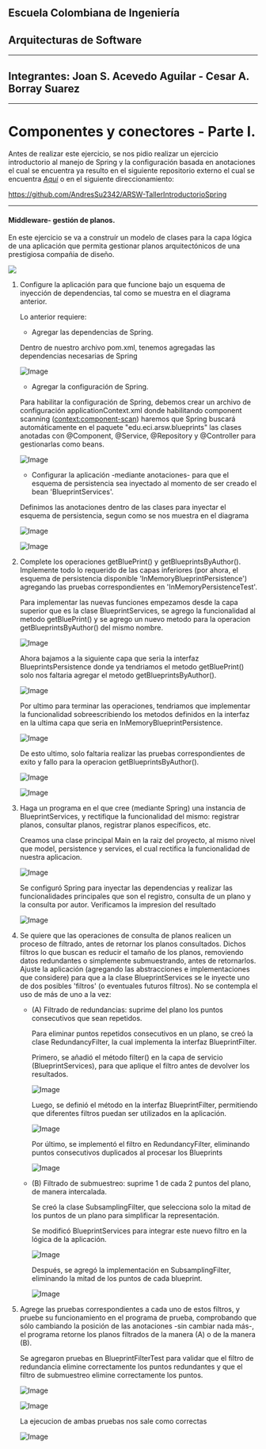## Escuela Colombiana de Ingeniería

## Arquitecturas de Software

---

## Integrantes: Joan S. Acevedo Aguilar - Cesar A. Borray Suarez

---

# Componentes y conectores - Parte I.

Antes de realizar este ejercicio, se nos pidio realizar un ejercicio introductorio al manejo de Spring y la configuración basada en anotaciones el cual se encuentra ya resulto en el siguiente repositorio externo el cual se encuentra [*Aqui*](https://github.com/AndresSu2342/ARSW-TallerIntroductorioSpring) o en el siguiente direccionamiento:

https://github.com/AndresSu2342/ARSW-TallerIntroductorioSpring

---

#### Middleware- gestión de planos.

En este ejercicio se va a construír un modelo de clases para la capa lógica de una aplicación que permita gestionar planos arquitectónicos de una prestigiosa compañia de diseño. 

![](img/ClassDiagram1.png)

1. Configure la aplicación para que funcione bajo un esquema de inyección de dependencias, tal como se muestra en el diagrama anterior.


	Lo anterior requiere:

	* Agregar las dependencias de Spring.

	Dentro de nuestro archivo pom.xml, tenemos agregadas las dependencias necesarias de Spring

	![Image](https://github.com/user-attachments/assets/471676a7-d27d-4654-81f7-26bbca1f345d)

	* Agregar la configuración de Spring.

	Para habilitar la configuración de Spring, debemos crear un archivo de configuración applicationContext.xml donde habilitando component scanning (<context:component-scan>) haremos que Spring buscará automáticamente en el paquete "edu.eci.arsw.blueprints" las clases anotadas con @Component, @Service, @Repository y @Controller para gestionarlas como beans.

	![Image](https://github.com/user-attachments/assets/5e0f1076-6ac3-4085-97e6-4cea64157ac8)
	
	* Configurar la aplicación -mediante anotaciones- para que el esquema de persistencia sea inyectado al momento de ser creado el bean 'BlueprintServices'.

	Definimos las anotaciones dentro de las clases para inyectar el esquema de persistencia, segun como se nos muestra en el diagrama

	![Image](https://github.com/user-attachments/assets/38531cb6-6e13-4db3-a2a2-d73eb1cdf61a)

	![Image](https://github.com/user-attachments/assets/037c110e-5dde-4673-81ea-e93542bd9ed1)


2. Complete los operaciones getBluePrint() y getBlueprintsByAuthor(). Implemente todo lo requerido de las capas inferiores (por ahora, el esquema de persistencia disponible 'InMemoryBlueprintPersistence') agregando las pruebas correspondientes en 'InMemoryPersistenceTest'.

	Para implementar las nuevas funciones empezamos desde la capa superior que es la clase BlueprintServices, se agrego la funcionalidad al metodo getBluePrint() y se agrego un nuevo metodo para la operacion getBlueprintsByAuthor() del mismo nombre.

	![Image](https://github.com/user-attachments/assets/fd035e5a-2a4f-46d7-8819-2474fc6182f3)

   Ahora bajamos a la siguiente capa que seria la interfaz BlueprintsPersistence donde ya tendriamos el metodo getBluePrint() solo nos faltaria agregar el metodo getBlueprintsByAuthor().

	![Image](https://github.com/user-attachments/assets/0393c00d-2f11-4882-8fbb-bbfb9993181e)
	
	Por ultimo para terminar las operaciones, tendriamos que implementar la funcionalidad sobreescribiendo los metodos definidos en la interfaz en la ultima capa que seria en InMemoryBlueprintPersistence.

	![Image](https://github.com/user-attachments/assets/e5492dc0-6aea-4dde-a57e-245b6b53f3a1)

	De esto ultimo, solo faltaria realizar las pruebas correspondientes de exito y fallo para la operacion getBlueprintsByAuthor().
	
	![Image](https://github.com/user-attachments/assets/fbb29d7e-56d1-4b42-8b32-2c5338225c89)

   ![Image](https://github.com/user-attachments/assets/d1e5c1d1-2c71-4b25-b6c0-1083bdce8ae4)

3. Haga un programa en el que cree (mediante Spring) una instancia de BlueprintServices, y rectifique la funcionalidad del mismo: registrar planos, consultar planos, registrar planos específicos, etc.
	
	Creamos una clase principal Main en la raiz del proyecto, al mismo nivel que model, persistence y services, el cual rectifica la funcionalidad de nuestra aplicacion.
	
	![Image](https://github.com/user-attachments/assets/7c9c856f-0c41-4a91-9e78-cb818cc7c3a6)

	Se configuró Spring para inyectar las dependencias y realizar las funcionalidades principales que son el registro, consulta de un plano y la consulta por autor.
	Verificamos la impresion del resultado

   	![Image](https://github.com/user-attachments/assets/611452a0-7127-45cf-a290-b1e4f1d84b45)

4. Se quiere que las operaciones de consulta de planos realicen un proceso de filtrado, antes de retornar los planos consultados. Dichos filtros lo que buscan es reducir el tamaño de los planos, removiendo datos redundantes o simplemente submuestrando, antes de retornarlos. Ajuste la aplicación (agregando las abstracciones e implementaciones que considere) para que a la clase BlueprintServices se le inyecte uno de dos posibles 'filtros' (o eventuales futuros filtros). No se contempla el uso de más de uno a la vez:
	* (A) Filtrado de redundancias: suprime del plano los puntos consecutivos que sean repetidos.

        Para eliminar puntos repetidos consecutivos en un plano, se creó la clase RedundancyFilter, la cual implementa la interfaz BlueprintFilter.

        Primero, se añadió el método filter() en la capa de servicio (BlueprintServices), para que aplique el filtro antes de devolver los resultados.

        ![Image](https://github.com/user-attachments/assets/57dfc4b1-7d69-4b63-b4b7-5937b5524755)

        Luego, se definió el método en la interfaz BlueprintFilter, permitiendo que diferentes filtros puedan ser utilizados en la aplicación.

        ![Image](https://github.com/user-attachments/assets/956f002d-b46b-4a82-9a89-b3a02c36435a)

        Por último, se implementó el filtro en RedundancyFilter, eliminando puntos consecutivos duplicados al procesar los Blueprints

        ![Image](https://github.com/user-attachments/assets/959b4a09-fb35-4f25-b517-322c6de477d5)

    * (B) Filtrado de submuestreo: suprime 1 de cada 2 puntos del plano, de manera intercalada.

        Se creó la clase SubsamplingFilter, que selecciona solo la mitad de los puntos de un plano para simplificar la representación.

	    Se modificó BlueprintServices para integrar este nuevo filtro en la lógica de la aplicación.

        ![Image](https://github.com/user-attachments/assets/adc96376-890c-4b5b-a104-6ad086ec72aa)

        Después, se agregó la implementación en SubsamplingFilter, eliminando la mitad de los puntos de cada blueprint.

        ![Image](https://github.com/user-attachments/assets/264cbbea-4ba4-4a89-b828-92775648acb4)

5. Agrege las pruebas correspondientes a cada uno de estos filtros, y pruebe su funcionamiento en el programa de prueba, comprobando que sólo cambiando la posición de las anotaciones -sin cambiar nada más-, el programa retorne los planos filtrados de la manera (A) o de la manera (B). 

	Se agregaron pruebas en BlueprintFilterTest para validar que el filtro de redundancia elimine correctamente los puntos redundantes y que el filtro de submuestreo elimine correctamente los puntos.

	![Image](https://github.com/user-attachments/assets/6efabdd7-713b-46c5-8946-43926e45d9df)

	![Image](https://github.com/user-attachments/assets/cf004831-d04e-4a38-92ed-40b8a2f07f92)

	La ejecucion de ambas pruebas nos sale como correctas

	![Image](https://github.com/user-attachments/assets/5b0d43c6-92fc-4742-808a-c68d8d203934)